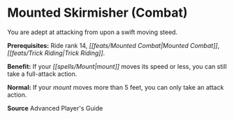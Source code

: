 ﻿---
cssclass: [feats]

---
# Mounted Skirmisher (Combat)

You are adept at attacking from upon a swift moving steed.

**Prerequisites:** Ride rank 14, _[[feats/Mounted Combat|Mounted Combat]]_, _[[feats/Trick Riding|Trick Riding]]_.

**Benefit:** If your _[[spells/Mount|mount]]_ moves its speed or less, you can still take a full-attack action.

**Normal:** If your _mount_ moves more than 5 feet, you can only take an attack action.

**Source** Advanced Player's Guide
